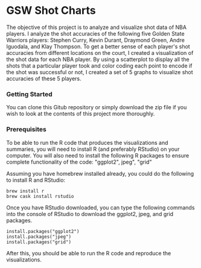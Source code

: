 # GSW Shot Charts

The objective of this project is to analyze and visualize shot data of NBA players. I analyze the shot accuracies of the following five Golden State Warriors players: Stephen Curry, Kevin Durant, Draymond Green, Andre Iguodala, and Klay Thompson. To get a better sense of each player's shot accuracies from different locations on the court, I created a visualization of the shot data for each NBA player. By using a scatterplot to display all the shots that a particular player took and color coding each point to encode if the shot was successful or not, I created a set of 5 graphs to visualize shot accuracies of these 5 players.

### Getting Started

You can clone this Gitub repository or simply download the zip file if you wish to look at the contents of this project more thoroughly. 

### Prerequisites

To be able to run the R code that produces the visualizations and summaries, you will need to install R (and preferably RStudio) on your computer. You will also need to install the following R packages to ensure complete functionality of the code: "ggplot2", jpeg", "grid"

Assuming you have homebrew installed already, you could do the following to install R and RStudio:
```
brew install r
brew cask install rstudio
```
Once you have RStudio downloaded, you can type the following commands into the console of RStudio to download the ggplot2, jpeg, and grid packages.
```
install.packages("ggplot2")
install.packages("jpeg")
install.packages("grid")
```
After this, you should be able to run the R code and reproduce the visualizations.
